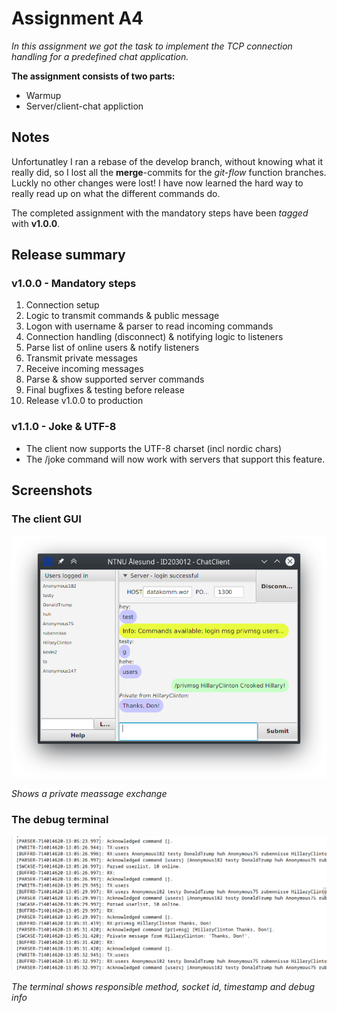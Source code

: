 # Assignment A4 
_In this assignment we got the task to implement the TCP connection handling
for a predefined chat application._
	
__The assignment consists of two parts:__

 *  Warmup
 *  Server/client-chat appliction

## Notes
Unfortunatley I ran a rebase of the develop branch, without knowing what
it really did, so I lost all the __merge__-commits for the _git-flow_ 
function branches. Luckly no other changes were lost! I have now learned
the hard way to really read up on what the different commands do.

The completed assignment with the mandatory steps have been _tagged_ with __v1.0.0__.
## Release summary
### v1.0.0 - Mandatory steps
 1. Connection setup  
 1. Logic to transmit commands & public message
 1. Logon with username & parser to read incoming commands 
 1. Connection handling (disconnect) & notifying logic to listeners
 1. Parse list of online users & notify listeners
 1. Transmit private messages
 1. Receive incoming messages
 1. Parse & show supported server commands
 1. Final bugfixes & testing before release
 1. Release v1.0.0 to production

### v1.1.0 - Joke & UTF-8
 * The client now supports the UTF-8 charset (incl nordic chars)
 * The /joke command will now work with servers that support this feature.

## Screenshots
### The client GUI
![v1.0.0 client](Images/clientRunning.png)

_Shows a private meassage exchange_
### The debug terminal
![v1.0.0 console](Images/debugTerminal.png)

_The terminal shows responsible method, socket id, timestamp and debug info_ 

